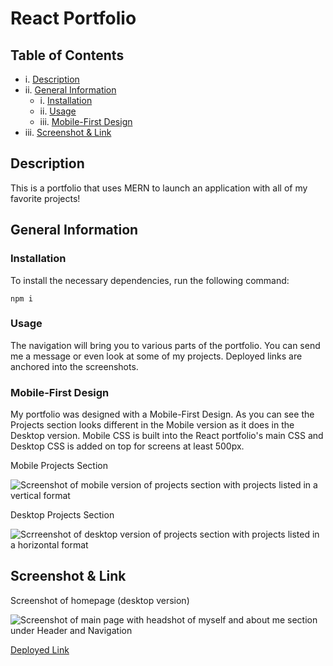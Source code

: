 # React Portfolio

  ## Table of Contents
  
  - i. [Description](#description)
  - ii. [General Information](#general-information)
    - i. [Installation](#installation)
    - ii. [Usage](#usage)
    - iii. [Mobile-First Design](#mobile-first-design)
  - iii. [Screenshot & Link](#screenshot-&-link)

  ## Description
  
  This is a portfolio that uses MERN to launch an application with all of my favorite projects!

  ## General Information
  
  ### Installation
  
  To install the necessary dependencies, run the following command:
  
  ```npm i```

  ### Usage 
  
  The navigation will bring you to various parts of the portfolio. You can send me a message or even look at some of my projects. Deployed links are anchored into the screenshots. 
  
  ### Mobile-First Design
  
  My portfolio was designed with a Mobile-First Design. As you can see the Projects section looks different in the Mobile version as it does in the Desktop version. Mobile CSS is built into the React portfolio's main CSS and Desktop CSS is added on top for screens at least 500px. 

 Mobile Projects Section
 
 ![Screenshot of mobile version of projects section with projects listed in a vertical format](/src/assets/images/mobile-project-section.jpg)
 
 Desktop Projects Section
 
 ![Scrreenshot of desktop version of projects section with projects listed in a horizontal format](/src/assets/images/desktop-project-section.png)
  
## Screenshot & Link

Screenshot of homepage (desktop version)

![Screenshot of main page with headshot of myself and about me section under Header and Navigation](/src/assets/images/homepage-screenshot.png)

[Deployed Link](https://dltorrise.github.io/React-Portfolio/)
  

